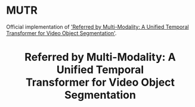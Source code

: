 # MUTR
Official implementation of ['Referred by Multi-Modality: A Unified Temporal Transformer for Video Object Segmentation'](https://arxiv.org/pdf/2305.03048.pdf).


<div align="center">
<h1>
<b>
Referred by Multi-Modality: A Unified Temporal <br> Transformer for Video Object Segmentation
</b>
</h1>
</div>
